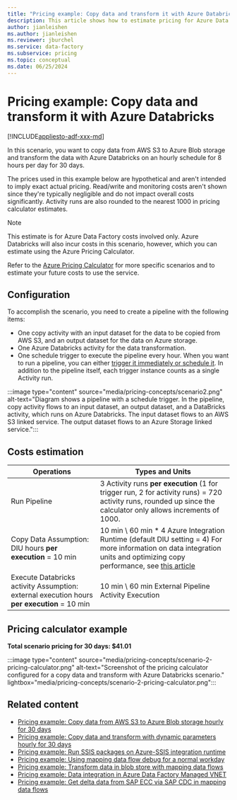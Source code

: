 ```yaml
---
title: "Pricing example: Copy data and transform it with Azure Databricks"
description: This article shows how to estimate pricing for Azure Data Factory to copy data and transform it with Azure Databricks every hour for 30 days.
author: jianleishen
ms.author: jianleishen
ms.reviewer: jburchel
ms.service: data-factory
ms.subservice: pricing
ms.topic: conceptual
ms.date: 06/25/2024
---
```


# Pricing example: Copy data and transform it with Azure Databricks

[!INCLUDE[appliesto-adf-xxx-md](includes/appliesto-adf-xxx-md.md)]

In this scenario, you want to copy data from AWS S3 to Azure Blob storage and transform the data with Azure Databricks on an hourly schedule for 8 hours per day for 30 days.

The prices used in this example below are hypothetical and aren't intended to imply exact actual pricing. Read/write and monitoring costs aren't shown since they're typically negligible and do not impact overall costs significantly. Activity runs are also rounded to the nearest 1000 in pricing calculator estimates.

> [!NOTE]
> This estimate is for Azure Data Factory costs involved only. Azure Databricks will also incur costs in this scenario, however, which you can estimate using the Azure Pricing Calculator.

Refer to the [Azure Pricing Calculator](https://azure.microsoft.com/pricing/calculator/) for more specific scenarios and to estimate your future costs to use the service.

## Configuration

To accomplish the scenario, you need to create a pipeline with the following items:

- One copy activity with an input dataset for the data to be copied from AWS S3, and an output dataset for the data on Azure storage.
- One Azure Databricks activity for the data transformation.
- One schedule trigger to execute the pipeline every hour. When you want to run a pipeline, you can either [trigger it immediately or schedule it](concepts-pipeline-execution-triggers.md). In addition to the pipeline itself, each trigger instance counts as a single Activity run.

:::image type="content" source="media/pricing-concepts/scenario2.png" alt-text="Diagram shows a pipeline with a schedule trigger. In the pipeline, copy activity flows to an input dataset, an output dataset, and a DataBricks activity, which runs on Azure Databricks. The input dataset flows to an AWS S3 linked service. The output dataset flows to an Azure Storage linked service.":::

## Costs estimation

| **Operations** | **Types and Units** |
| --- | --- |
| Run Pipeline | 3 Activity runs **per execution** (1 for trigger run, 2 for activity runs) = 720 activity runs, rounded up since the calculator only allows increments of 1000. |
| Copy Data Assumption: DIU hours **per execution** = 10 min | 10 min \ 60 min \* 4 Azure Integration Runtime (default DIU setting = 4) For more information on data integration units and optimizing copy performance, see [this article](copy-activity-performance.md) |
| Execute Databricks activity Assumption: external execution hours **per execution** = 10 min | 10 min \ 60 min External Pipeline Activity Execution |

## Pricing calculator example

**Total scenario pricing for 30 days: $41.01**

:::image type="content" source="media/pricing-concepts/scenario-2-pricing-calculator.png" alt-text="Screenshot of the pricing calculator configured for a copy data and transform with Azure Databricks scenario." lightbox="media/pricing-concepts/scenario-2-pricing-calculator.png":::

## Related content

- [Pricing example: Copy data from AWS S3 to Azure Blob storage hourly for 30 days](pricing-examples-s3-to-blob.md)
- [Pricing example: Copy data and transform with dynamic parameters hourly for 30 days](pricing-examples-copy-transform-dynamic-parameters.md)
- [Pricing example: Run SSIS packages on Azure-SSIS integration runtime](pricing-examples-ssis-on-azure-ssis-integration-runtime.md)
- [Pricing example: Using mapping data flow debug for a normal workday](pricing-examples-mapping-data-flow-debug-workday.md)
- [Pricing example: Transform data in blob store with mapping data flows](pricing-examples-transform-mapping-data-flows.md)
- [Pricing example: Data integration in Azure Data Factory Managed VNET](pricing-examples-data-integration-managed-vnet.md)
- [Pricing example: Get delta data from SAP ECC via SAP CDC in mapping data flows](pricing-examples-get-delta-data-from-sap-ecc.md)
